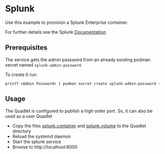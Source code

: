 # Splunk

Use this example to provision a Splunk Enterprise container.

For further details see the Splunk [Documentation](https://splunk.github.io/docker-splunk/)

## Prerequisites

The service gets the admin password from an already existing podman secret named `splunk-admin-password`.

To create it run:
```
printf <Admin Password> | podman secret create splunk-admin-password -
```

## Usage

The Quadlet is configured to publish a high order port. So, it can also be used as a user Quadlet

- Copy the files [splunk.container](./splunk.container) and [splunk.volume](./splunk.volume) to the Quadlet directory
- Reload the systemd daemon
- Start the splunk service
- Browse to http://localhost:8000